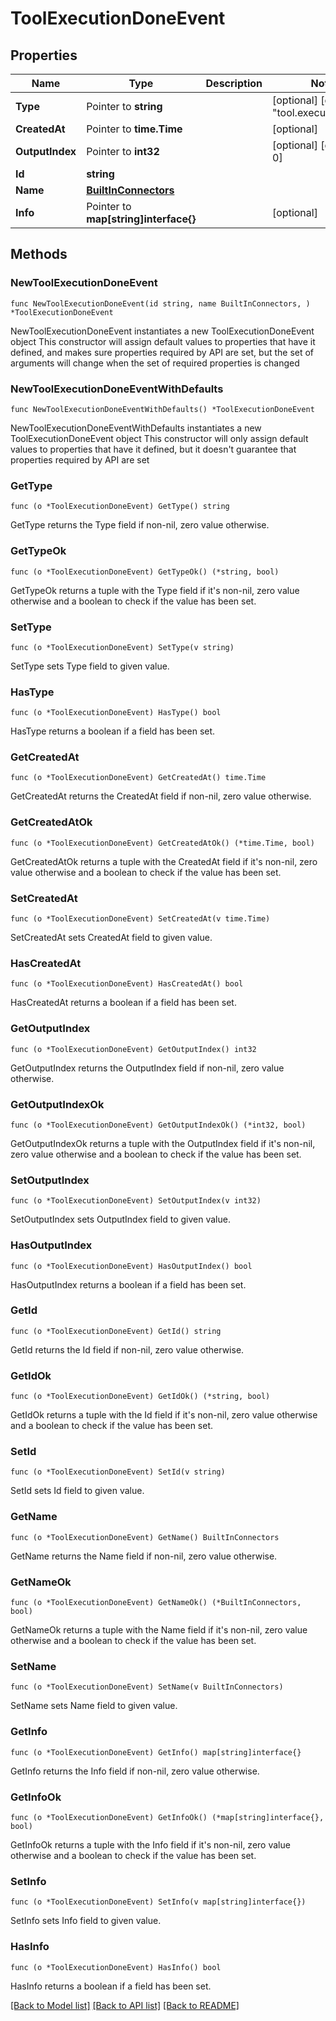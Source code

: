 # ToolExecutionDoneEvent

## Properties

Name | Type | Description | Notes
------------ | ------------- | ------------- | -------------
**Type** | Pointer to **string** |  | [optional] [default to "tool.execution.done"]
**CreatedAt** | Pointer to **time.Time** |  | [optional] 
**OutputIndex** | Pointer to **int32** |  | [optional] [default to 0]
**Id** | **string** |  | 
**Name** | [**BuiltInConnectors**](BuiltInConnectors.md) |  | 
**Info** | Pointer to **map[string]interface{}** |  | [optional] 

## Methods

### NewToolExecutionDoneEvent

`func NewToolExecutionDoneEvent(id string, name BuiltInConnectors, ) *ToolExecutionDoneEvent`

NewToolExecutionDoneEvent instantiates a new ToolExecutionDoneEvent object
This constructor will assign default values to properties that have it defined,
and makes sure properties required by API are set, but the set of arguments
will change when the set of required properties is changed

### NewToolExecutionDoneEventWithDefaults

`func NewToolExecutionDoneEventWithDefaults() *ToolExecutionDoneEvent`

NewToolExecutionDoneEventWithDefaults instantiates a new ToolExecutionDoneEvent object
This constructor will only assign default values to properties that have it defined,
but it doesn't guarantee that properties required by API are set

### GetType

`func (o *ToolExecutionDoneEvent) GetType() string`

GetType returns the Type field if non-nil, zero value otherwise.

### GetTypeOk

`func (o *ToolExecutionDoneEvent) GetTypeOk() (*string, bool)`

GetTypeOk returns a tuple with the Type field if it's non-nil, zero value otherwise
and a boolean to check if the value has been set.

### SetType

`func (o *ToolExecutionDoneEvent) SetType(v string)`

SetType sets Type field to given value.

### HasType

`func (o *ToolExecutionDoneEvent) HasType() bool`

HasType returns a boolean if a field has been set.

### GetCreatedAt

`func (o *ToolExecutionDoneEvent) GetCreatedAt() time.Time`

GetCreatedAt returns the CreatedAt field if non-nil, zero value otherwise.

### GetCreatedAtOk

`func (o *ToolExecutionDoneEvent) GetCreatedAtOk() (*time.Time, bool)`

GetCreatedAtOk returns a tuple with the CreatedAt field if it's non-nil, zero value otherwise
and a boolean to check if the value has been set.

### SetCreatedAt

`func (o *ToolExecutionDoneEvent) SetCreatedAt(v time.Time)`

SetCreatedAt sets CreatedAt field to given value.

### HasCreatedAt

`func (o *ToolExecutionDoneEvent) HasCreatedAt() bool`

HasCreatedAt returns a boolean if a field has been set.

### GetOutputIndex

`func (o *ToolExecutionDoneEvent) GetOutputIndex() int32`

GetOutputIndex returns the OutputIndex field if non-nil, zero value otherwise.

### GetOutputIndexOk

`func (o *ToolExecutionDoneEvent) GetOutputIndexOk() (*int32, bool)`

GetOutputIndexOk returns a tuple with the OutputIndex field if it's non-nil, zero value otherwise
and a boolean to check if the value has been set.

### SetOutputIndex

`func (o *ToolExecutionDoneEvent) SetOutputIndex(v int32)`

SetOutputIndex sets OutputIndex field to given value.

### HasOutputIndex

`func (o *ToolExecutionDoneEvent) HasOutputIndex() bool`

HasOutputIndex returns a boolean if a field has been set.

### GetId

`func (o *ToolExecutionDoneEvent) GetId() string`

GetId returns the Id field if non-nil, zero value otherwise.

### GetIdOk

`func (o *ToolExecutionDoneEvent) GetIdOk() (*string, bool)`

GetIdOk returns a tuple with the Id field if it's non-nil, zero value otherwise
and a boolean to check if the value has been set.

### SetId

`func (o *ToolExecutionDoneEvent) SetId(v string)`

SetId sets Id field to given value.


### GetName

`func (o *ToolExecutionDoneEvent) GetName() BuiltInConnectors`

GetName returns the Name field if non-nil, zero value otherwise.

### GetNameOk

`func (o *ToolExecutionDoneEvent) GetNameOk() (*BuiltInConnectors, bool)`

GetNameOk returns a tuple with the Name field if it's non-nil, zero value otherwise
and a boolean to check if the value has been set.

### SetName

`func (o *ToolExecutionDoneEvent) SetName(v BuiltInConnectors)`

SetName sets Name field to given value.


### GetInfo

`func (o *ToolExecutionDoneEvent) GetInfo() map[string]interface{}`

GetInfo returns the Info field if non-nil, zero value otherwise.

### GetInfoOk

`func (o *ToolExecutionDoneEvent) GetInfoOk() (*map[string]interface{}, bool)`

GetInfoOk returns a tuple with the Info field if it's non-nil, zero value otherwise
and a boolean to check if the value has been set.

### SetInfo

`func (o *ToolExecutionDoneEvent) SetInfo(v map[string]interface{})`

SetInfo sets Info field to given value.

### HasInfo

`func (o *ToolExecutionDoneEvent) HasInfo() bool`

HasInfo returns a boolean if a field has been set.


[[Back to Model list]](../README.md#documentation-for-models) [[Back to API list]](../README.md#documentation-for-api-endpoints) [[Back to README]](../README.md)


